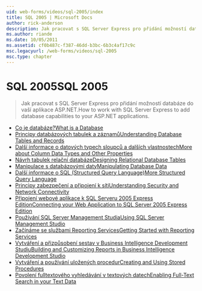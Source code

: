 ```yaml
---
uid: web-forms/videos/sql-2005/index
title: SQL 2005 | Microsoft Docs
author: rick-anderson
description: Jak pracovat s SQL Server Express pro přidání možností databáze do vaší aplikace ASP.NET.
ms.author: riande
ms.date: 10/05/2011
ms.assetid: cf0b487c-f387-46dd-b3bc-6b3c4af17c9c
msc.legacyurl: /web-forms/videos/sql-2005
msc.type: chapter
---
```

<a name="sql-2005"></a><span data-ttu-id="9dab1-103">SQL 2005</span><span class="sxs-lookup"><span data-stu-id="9dab1-103">SQL 2005</span></span>
====================
> <span data-ttu-id="9dab1-104">Jak pracovat s SQL Server Express pro přidání možností databáze do vaší aplikace ASP.NET.</span><span class="sxs-lookup"><span data-stu-id="9dab1-104">How to work with SQL Server Express to add database capabilities to your ASP.NET applications.</span></span>


- [<span data-ttu-id="9dab1-105">Co je databáze?</span><span class="sxs-lookup"><span data-stu-id="9dab1-105">What is a Database</span></span>](what-is-a-database.md)
- [<span data-ttu-id="9dab1-106">Principy databázových tabulek a záznamů</span><span class="sxs-lookup"><span data-stu-id="9dab1-106">Understanding Database Tables and Records</span></span>](understanding-database-tables-and-records.md)
- [<span data-ttu-id="9dab1-107">Další informace o datových typech sloupců a dalších vlastnostech</span><span class="sxs-lookup"><span data-stu-id="9dab1-107">More about Column Data Types and Other Properties</span></span>](more-about-column-data-types-and-other-properties.md)
- [<span data-ttu-id="9dab1-108">Návrh tabulek relační databáze</span><span class="sxs-lookup"><span data-stu-id="9dab1-108">Designing Relational Database Tables</span></span>](designing-relational-database-tables.md)
- [<span data-ttu-id="9dab1-109">Manipulace s databázovými daty</span><span class="sxs-lookup"><span data-stu-id="9dab1-109">Manipulating Database Data</span></span>](manipulating-database-data.md)
- [<span data-ttu-id="9dab1-110">Další informace o SQL (Structured Query Language)</span><span class="sxs-lookup"><span data-stu-id="9dab1-110">More Structured Query Language</span></span>](more-structured-query-language.md)
- [<span data-ttu-id="9dab1-111">Principy zabezpečení a připojení k síti</span><span class="sxs-lookup"><span data-stu-id="9dab1-111">Understanding Security and Network Connectivity</span></span>](understanding-security-and-network-connectivity.md)
- [<span data-ttu-id="9dab1-112">Připojení webové aplikace k SQL Serveru 2005 Express Edition</span><span class="sxs-lookup"><span data-stu-id="9dab1-112">Connecting your Web Application to SQL Server 2005 Express Edition</span></span>](connecting-your-web-application-to-sql-server-2005-express-edition.md)
- [<span data-ttu-id="9dab1-113">Používání SQL Server Management Studia</span><span class="sxs-lookup"><span data-stu-id="9dab1-113">Using SQL Server Management Studio</span></span>](using-sql-server-management-studio.md)
- [<span data-ttu-id="9dab1-114">Začínáme se službami Reporting Services</span><span class="sxs-lookup"><span data-stu-id="9dab1-114">Getting Started with Reporting Services</span></span>](getting-started-with-reporting-services.md)
- [<span data-ttu-id="9dab1-115">Vytváření a přizpůsobení sestav v Business Intelligence Development Studiu</span><span class="sxs-lookup"><span data-stu-id="9dab1-115">Building and Customizing Reports in Business Intelligence Development Studio</span></span>](building-and-customizing-reports-in-business-intelligence-development-studio.md)
- [<span data-ttu-id="9dab1-116">Vytváření a používání uložených procedur</span><span class="sxs-lookup"><span data-stu-id="9dab1-116">Creating and Using Stored Procedures</span></span>](creating-and-using-stored-procedures.md)
- [<span data-ttu-id="9dab1-117">Povolení fulltextového vyhledávání v textových datech</span><span class="sxs-lookup"><span data-stu-id="9dab1-117">Enabling Full-Text Search in your Text Data</span></span>](enabling-full-text-search-in-your-text-data.md)
